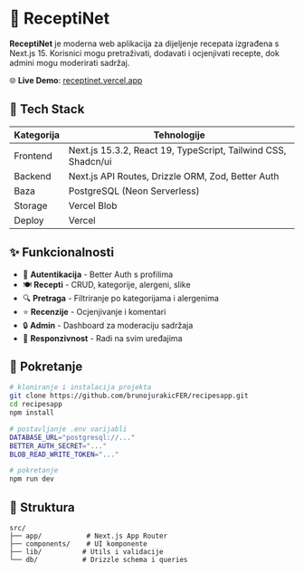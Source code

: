 # 🥗 ReceptiNet

**ReceptiNet** je moderna web aplikacija za dijeljenje recepata izgrađena s Next.js 15. Korisnici mogu pretraživati, dodavati i ocjenjivati recepte, dok admini mogu moderirati sadržaj.

🌐 **Live Demo**: [receptinet.vercel.app](https://receptinet.vercel.app/)

## 🔧 Tech Stack

| Kategorija | Tehnologije                                                   |
| ---------- | ------------------------------------------------------------- |
| Frontend   | Next.js 15.3.2, React 19, TypeScript, Tailwind CSS, Shadcn/ui |
| Backend    | Next.js API Routes, Drizzle ORM, Zod, Better Auth             |
| Baza       | PostgreSQL (Neon Serverless)                                  |
| Storage    | Vercel Blob                                                   |
| Deploy     | Vercel                                                        |

## ✨ Funkcionalnosti

- 🔐 **Autentikacija** - Better Auth s profilima
- 🍽️ **Recepti** - CRUD, kategorije, alergeni, slike
- 🔍 **Pretraga** - Filtriranje po kategorijama i alergenima
- ⭐ **Recenzije** - Ocjenjivanje i komentari
- 🔒 **Admin** - Dashboard za moderaciju sadržaja
- 📱 **Responzivnost** - Radi na svim uređajima

## 🚀 Pokretanje

```bash
# kloniranje i instalacija projekta
git clone https://github.com/brunojurakicFER/recipesapp.git
cd recipesapp
npm install

# postavljanje .env varijabli
DATABASE_URL="postgresql://..."
BETTER_AUTH_SECRET="..."
BLOB_READ_WRITE_TOKEN="..."

# pokretanje
npm run dev
```

## 📁 Struktura

```
src/
├── app/           # Next.js App Router
├── components/    # UI komponente
├── lib/          # Utils i validacije
└── db/           # Drizzle schema i queries
```

